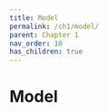 ```yaml
---
title: Model
permalink: /ch1/model/
parent: Chapter 1
nav_order: 10
has_children: true
---
```

# Model
